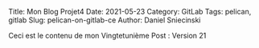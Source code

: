 Title: Mon Blog Projet4
Date: 2021-05-23
Category: GitLab
Tags: pelican, gitlab
Slug: pelican-on-gitlab-ce
Author: Daniel Sniecinski


Ceci est le contenu de mon Vingtetunième Post :
Version 21 
